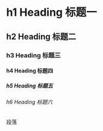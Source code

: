 # h1 Heading 标题一
## h2 Heading 标题二
### h3 Heading 标题三
#### h4 Heading 标题四
##### h5 Heading 标题五
###### h6 Heading 标题六

段落